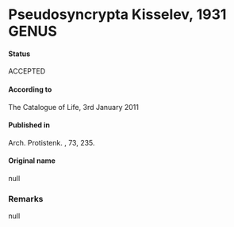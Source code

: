 Pseudosyncrypta Kisselev, 1931 GENUS
=======

#### Status
ACCEPTED

#### According to
The Catalogue of Life, 3rd January 2011

#### Published in
Arch. Protistenk. , 73, 235.

#### Original name
null

### Remarks
null